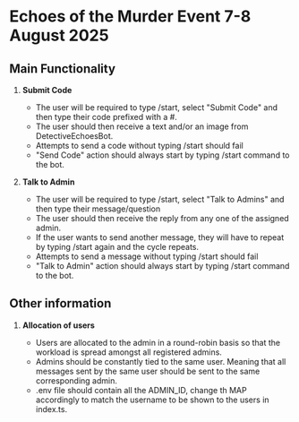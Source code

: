# Echoes of the Murder Event 7-8 August 2025

## Main Functionality

1. **Submit Code**

   * The user will be required to type /start, select "Submit Code" and then type their code prefixed with a #.
   * The user should then receive a text and/or an image from DetectiveEchoesBot.
   * Attempts to send a code without typing /start should fail
   * "Send Code" action should always start by typing /start command to the bot.

2. **Talk to Admin**

   * The user will be required to type /start, select "Talk to Admins" and then type their message/question
   * The user should then receive the reply from any one of the assigned admin.
   * If the user wants to send another message, they will have to repeat by typing /start again and the cycle repeats.
   * Attempts to send a message without typing /start should fail
   * "Talk to Admin" action should always start by typing /start command to the bot.

## Other information

1. **Allocation of users**

   * Users are allocated to the admin in a round-robin basis so that the workload is spread amongst all registered admins.
   * Admins should be constantly tied to the same user. Meaning that all messages sent by the same user should be sent to the same corresponding admin.
   * .env file should contain all the ADMIN_ID, change th MAP accordingly to match the username to be shown to the users in index.ts.
